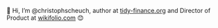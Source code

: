 👋 Hi, I’m @christophscheuch, author at [tidy-finance.org](https://www.tidy-finance.org/) and Director of Product at [wikifolio.com](https://www.wikifolio.com/) 😊

<!---
christophscheuch/christophscheuch is a ✨ special ✨ repository because its `README.md` (this file) appears on your GitHub profile.
You can click the Preview link to take a look at your changes.
--->
